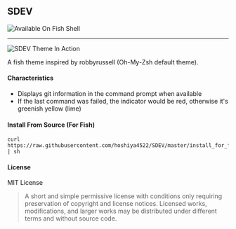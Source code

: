 ## SDEV

![Available On Fish Shell](https://img.shields.io/badge/Avilable%20On-Fish-blue?style=for-the-badge&logo=appveyor)

___

![ SDEV Theme In Action ](https://i.ibb.co/7vgmxRb/IMG-20200908-182838.jpg)

A fish theme inspired by robbyrussell (Oh-My-Zsh default theme).

#### Characteristics
- Displays git information in the command prompt when available
- If the last command was failed, the indicator would be red, otherwise it's greenish yellow (lime)

#### Install From Source (For Fish)
```
curl https://raw.githubusercontent.com/hoshiya4522/SDEV/master/install_for_fish.sh | sh
```

#### License
MIT License

> A short and simple permissive license with conditions only requiring preservation of copyright and license notices. Licensed works, modifications, and larger works may be distributed under different terms and without source code.


